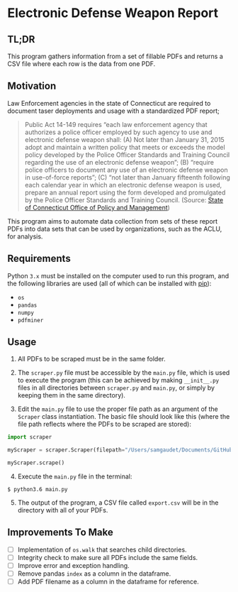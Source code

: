 # Electronic Defense Weapon Report

## TL;DR

This program gathers information from a set of fillable PDFs and returns a CSV file where each row is the data from one PDF.

## Motivation

Law Enforcement agencies in the state of Connecticut are required to document taser deployments and usage with a standardized PDF report;

> Public Act 14-149 requires “each law enforcement agency that authorizes a police officer employed by such agency to use and electronic defense weapon shall: (A) Not later than January 31, 2015 adopt and maintain a written policy that meets or exceeds the model policy developed by the Police Officer Standards and Training Council regarding the use of an electronic defense weapon”; (B) “require police officers to document any use of an electronic defense weapon in use-of-force reports”; (C) “not later than January fifteenth following each calendar year in which an electronic defense weapon is used, prepare an annual report using the form developed and promulgated by the Police Officer Standards and Training Council. (Source: [State of Connecticut Office of Policy and Management](https://portal.ct.gov/OPM/CJ-External/Electronic-Defense-Weapon-Reports/Electronic-Defense-Weapon-Reports?fbclid=IwAR2hLzhT4JtQWWTJqy6R8_xLjvU3JvNLixe4oH7pUIv81y-bkggkEfWqGpY))

This program aims to automate data collection from sets of these report PDFs into data sets that can be used by organizations, such as the ACLU, for analysis.

## Requirements

Python `3.x` must be installed on the computer used to run this program, and the following libraries are used (all of which can be installed with [pip](https://pip.pypa.io/en/stable/installing/)):
* `os`
* `pandas`
* `numpy`
* `pdfminer`
 

## Usage

1. All PDFs to be scraped must be in the same folder.  
  
2. The `scraper.py` file must be accessible by the `main.py` file, which is used to execute the program (this can be achieved by making `__init__.py` files in all directories between `scraper.py` and `main.py`, or simply by keeping them in the same directory).

3. Edit the `main.py` file to use the proper file path as an argument of the `Scraper` class instantiation. The basic file should look like this (where the file path reflects where the PDFs to be scraped are stored):

```python
import scraper

myScraper = scraper.Scraper(filepath="/Users/samgaudet/Documents/GitHub/taser_pdf/test_pdfs/")

myScraper.scrape()
```

4. Execute the `main.py` file in the terminal:

```shell
$ python3.6 main.py
```

5. The output of the program, a CSV file called `export.csv` will be in the directory with all of your PDFs.

## Improvements To Make

- [ ] Implementation of `os.walk` that searches child directories.
- [ ] Integrity check to make sure all PDFs include the same fields.
- [ ] Improve error and exception handling.
- [ ] Remove pandas `index` as a column in the dataframe.
- [ ] Add PDF filename as a column in the dataframe for reference.